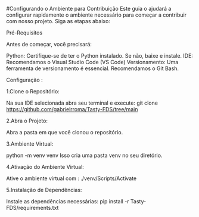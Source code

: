 #Configurando o Ambiente para Contribuição
Este guia o ajudará a configurar rapidamente o ambiente necessário para começar a contribuir com nosso projeto. Siga as etapas abaixo:

Pré-Requisitos

Antes de começar, você precisará:

Python: Certifique-se de ter o Python instalado. Se não, baixe e instale.
IDE: Recomendamos o Visual Studio Code (VS Code)
Versionamento: Uma ferramenta de versionamento é essencial. Recomendamos o Git Bash.

Configuração :

 1.Clone o Repositório:

   
Na sua IDE selecionada abra seu terminal e execute:
   git clone https://github.com/gabrielrroma/Tasty-FDS/tree/main

2.Abra o Projeto:
  
Abra a pasta em que você clonou o repositório.

3.Ambiente Virtual:

  
python -m venv venv
Isso cria uma pasta venv no seu diretório.

4.Ativação do Ambiente Virtual:

  
Ative o ambiente virtual com :
./venv/Scripts/Activate

5.Instalação de Dependências:
  
Instale as dependências necessárias:
pip install -r Tasty-FDS/requirements.txt
